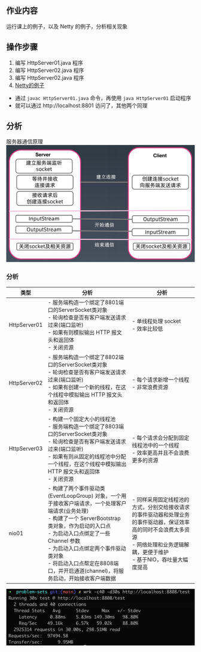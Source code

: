 ## 作业内容
运行课上的例子，以及 Netty 的例子，分析相关现象

## 操作步骤
1. 编写 HttpServer01.java 程序
2. 编写 HttpServer02.java 程序
3. 编写 HttpServer02.java 程序
4. [Netty的例子](https://github.com/junyangwei/java-problem-sets/tree/main/02nio/problem_set_5/nio01)

- 通过 `javac HttpServer01.java` 命令，再使用 `java HttpServer01` 启动程序
- 就可以通过 http://localhost:8801 访问了，其他两个同理

## 分析
服务器通信原理
![服务器通信原理](服务器通信原理.png)

### 分析
| 类型         | 分析                                                         | 分析                                                         |
| ------------ | ------------------------------------------------------------ | ------------------------------------------------------------ |
| HttpServer01 | - 服务端构造一个绑定了8801端口的ServerSocket类对象<br />- 轮询检查是否有客户端发送请求过来(端口监听)<br />- 如果有则模拟输出 HTTP 报文头和返回体<br />- 关闭资源 | - 单线程处理 socket<br />- 效率比较低                        |
| HttpServer02 | - 服务端构造一个绑定了8802端口的ServerSocket类对象<br />- 轮询检查是否有客户端发送请求过来(端口监听)<br />- 如果有创建一个新的线程，在这个线程中模拟输出 HTTP 报文头和返回体<br />- 关闭资源 | - 每个请求新增一个线程<br />- 非常浪费资源                   |
| HttpServer03 | - 构建一个固定大小的线程池<br />- 服务端构造一个绑定了8803端口的ServerSocket类对象<br />- 轮询检查是否有客户端发送请求过来(端口监听)<br />- 如果有则从固定的线程池中分配一个线程，在这个线程中模拟输出 HTTP 报文头和返回体<br />- 关闭资源 | - 每个请求会分配到固定线程池中的一个线程<br />- 效率更高并且不会浪费更多的资源 |
| nio01        | - 构建了两个事件驱动类 (EventLoopGroup) 对象，一个用于接收客户端请求，一个处理客户端请求(业务处理)<br />- 构建了一个 ServerBootstrap 类对象，作为启动的入口点<br />- 为启动入口点绑定了一些 Channel 参数<br />- 为启动入口点绑定两个事件驱动类对象<br />- 将启动入口点帮定在8808端口，并开启通道(channel)，将服务启动，开始接收客户端数据 | - 同样采用固定线程池的方式，分别交给接收请求的事件驱动器和处理业务的事件驱动器，保证效率高的同时不会浪费太多资源<br />- 网络处理和业务逻辑解耦，更便于维护<br />- 基于NIO，吞吐量大幅度提高<br /> |

![nio01压测结果](nio01压测结果.png)
